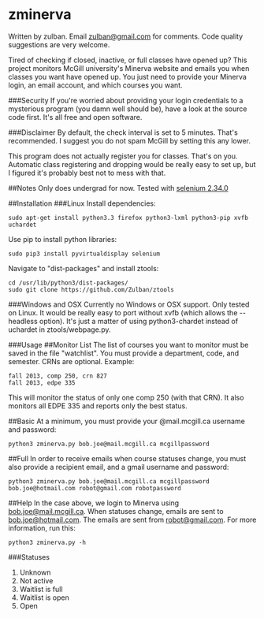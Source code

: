 zminerva
========
Written by zulban. Email zulban@gmail.com for comments. Code quality suggestions are very welcome.

Tired of checking if closed, inactive, or full classes have opened up? This project monitors McGill university's Minerva website and emails you when classes you want have opened up. You just need to provide your Minerva login, an email account, and which courses you want.

###Security
If you're worried about providing your login credentials to a mysterious program (you damn well should be), have a look at the source code first. It's all free and open software.

###Disclaimer
By default, the check interval is set to 5 minutes. That's recommended. I suggest you do not spam McGill by setting this any lower.

This program does not actually register you for classes. That's on you. Automatic class registering and dropping would be really easy to set up, but I figured it's probably best not to mess with that.

##Notes
Only does undergrad for now.
Tested with [selenium 2.34.0](https://pypi.python.org/packages/source/s/selenium/selenium-2.34.0.tar.gz)

##Installation
###Linux
Install dependencies: 

	sudo apt-get install python3.3 firefox python3-lxml python3-pip xvfb uchardet 

Use pip to install python libraries:

	sudo pip3 install pyvirtualdisplay selenium

Navigate to "dist-packages" and install ztools:

	cd /usr/lib/python3/dist-packages/
	sudo git clone https://github.com/Zulban/ztools

###Windows and OSX
Currently no Windows or OSX support. Only tested on Linux. It would be really easy to port without xvfb (which allows the --headless option). It's just a matter of using python3-chardet instead of uchardet in ztools/webpage.py.

###Usage
##Monitor List
The list of courses you want to monitor must be saved in the file "watchlist". You must provide a department, code, and semester. CRNs are optional. Example:

	fall 2013, comp 250, crn 827
	fall 2013, edpe 335
	
This will monitor the status of only one comp 250 (with that CRN). It also monitors all EDPE 335 and reports only the best status.  

##Basic
At a minimum, you must provide your @mail.mcgill.ca username and password:

	python3 zminerva.py bob.joe@mail.mcgill.ca mcgillpassword
	
##Full
In order to receive emails when course statuses change, you must also provide a recipient email, and a gmail username and password:

	python3 zminerva.py bob.joe@mail.mcgill.ca mcgillpassword bob.joe@hotmail.com robot@gmail.com robotpassword

##Help
In the case above, we login to Minerva using bob.joe@mail.mcgill.ca. When statuses change, emails are sent to bob.joe@hotmail.com. The emails are sent from robot@gmail.com. For more information, run this:

	python3 zminerva.py -h  

###Statuses
1. Unknown
2. Not active
3. Waitlist is full
4. Waitlist is open
5. Open